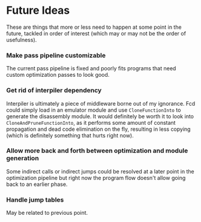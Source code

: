 # Future Ideas

These are things that more or less need to happen at some point in the future,
tackled in order of interest (which may or may not be the order of usefulness).

### Make pass pipeline customizable

The current pass pipeline is fixed and poorly fits programs that need custom
optimization passes to look good.

### Get rid of interpiler dependency

Interpiler is ultimately a piece of middleware borne out of my ignorance. Fcd
could simply load in an emulator module and use `CloneFunctionInto` to generate
the disassembly module. It would definitely be worth it to look into
`CloneAndPruneFunctionInto`, as it performs some amount of constant propagation
and dead code elimination on the fly, resulting in less copying (which is
definitely something that hurts right now).

### Allow more back and forth between optimization and module generation

Some indirect calls or indirect jumps could be resolved at a later point in the
optimization pipeline but right now the program flow doesn't allow going back
to an earlier phase.

### Handle jump tables

May be related to previous point.
